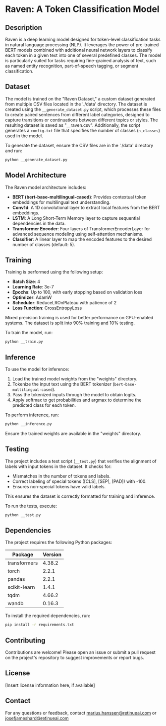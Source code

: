 # Raven: A Token Classification Model

## Description

Raven is a deep learning model designed for token-level classification tasks in natural language processing (NLP). It leverages the power of pre-trained BERT models combined with additional neural network layers to classify each token in a given text into one of several predefined classes. The model is particularly suited for tasks requiring fine-grained analysis of text, such as named entity recognition, part-of-speech tagging, or segment classification.

## Dataset

The model is trained on the "Raven Dataset," a custom dataset generated from multiple CSV files located in the './data' directory. The dataset is created using the `__generate_dataset.py` script, which processes these files to create paired sentences from different label categories, designed to capture transitions or continuations between different topics or styles. The resulting dataset is saved as "__raven.csv". Additionally, the script generates a `config.txt` file that specifies the number of classes (`n_classes`) used in the model.

To generate the dataset, ensure the CSV files are in the './data' directory and run:

```bash
python __generate_dataset.py
```

## Model Architecture

The Raven model architecture includes:

- **BERT (bert-base-multilingual-cased)**: Provides contextual token embeddings for multilingual text understanding.
- **Conv1d**: A 1D convolutional layer to extract local features from the BERT embeddings.
- **LSTM**: A Long Short-Term Memory layer to capture sequential dependencies in the data.
- **Transformer Encoder**: Four layers of TransformerEncoderLayer for advanced sequence modeling using self-attention mechanisms.
- **Classifier**: A linear layer to map the encoded features to the desired number of classes (default: 5).

## Training

Training is performed using the following setup:

- **Batch Size**: 4
- **Learning Rate**: 3e-7
- **Epochs**: Up to 100, with early stopping based on validation loss
- **Optimizer**: AdamW
- **Scheduler**: ReduceLROnPlateau with patience of 2
- **Loss Function**: CrossEntropyLoss

Mixed precision training is used for better performance on GPU-enabled systems. The dataset is split into 90% training and 10% testing.

To train the model, run:

```bash
python __train.py
```

## Inference

To use the model for inference:

1. Load the trained model weights from the "weights" directory.
2. Tokenize the input text using the BERT tokenizer (`bert-base-multilingual-cased`).
3. Pass the tokenized inputs through the model to obtain logits.
4. Apply softmax to get probabilities and argmax to determine the predicted class for each token.

To perform inference, run:

```bash
python __inference.py
```

Ensure the trained weights are available in the "weights" directory.

## Testing

The project includes a test script (`__test.py`) that verifies the alignment of labels with input tokens in the dataset. It checks for:

- Mismatches in the number of tokens and labels.
- Correct labeling of special tokens ([CLS], [SEP], [PAD]) with -100.
- Ensures non-special tokens have valid labels.

This ensures the dataset is correctly formatted for training and inference.

To run the tests, execute:

```bash
python __test.py
```

## Dependencies

The project requires the following Python packages:

| Package         | Version  |
|-----------------|----------|
| transformers    | 4.38.2   |
| torch           | 2.2.1    |
| pandas          | 2.2.1    |
| scikit-learn    | 1.4.1    |
| tqdm            | 4.66.2   |
| wandb           | 0.16.3   |

To install the required dependencies, run:

```bash
pip install -r requirements.txt
```

## Contributing

Contributions are welcome! Please open an issue or submit a pull request on the project's repository to suggest improvements or report bugs.

## License

[Insert license information here, if available]

## Contact

For any questions or feedback, contact marius.hanssen@retinueai.com or josefjameshard@retinueai.com

